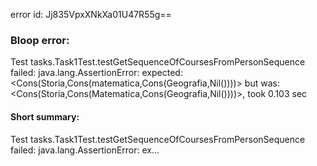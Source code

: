 error id: Jj835VpxXNkXa01U47R55g==
### Bloop error:

Test tasks.Task1Test.testGetSequenceOfCoursesFromPersonSequence failed: java.lang.AssertionError: expected:<Cons(Storia,Cons(matematica,Cons(Geografia,Nil())))> but was:<Cons(Storia,Cons(Matematica,Cons(Geografia,Nil())))>, took 0.103 sec
#### Short summary: 

Test tasks.Task1Test.testGetSequenceOfCoursesFromPersonSequence failed: java.lang.AssertionError: ex...